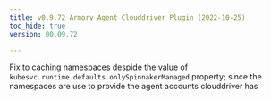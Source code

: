 ```yaml
---
title: v0.9.72 Armory Agent Clouddriver Plugin (2022-10-25)
toc_hide: true
version: 00.09.72

---
```


Fix to caching namespaces despide the value of `kubesvc.runtime.defaults.onlySpinnakerManaged` property; since the namespaces are use to provide the agent accounts clouddriver has
